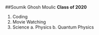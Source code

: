 ##Soumik Ghosh Moulic
**Class of 2020**
1. Coding
2. Movie Watching
3. Science
   a. Physics
   b. Quantum Physics
